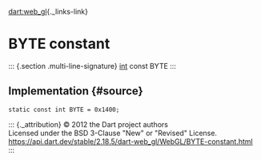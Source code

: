 [dart:web\_gl](../../dart-web_gl/dart-web_gl-library){._links-link}

BYTE constant
=============

::: {.section .multi-line-signature}
[int](../../dart-core/int-class) const BYTE
:::

Implementation {#source}
--------------

``` {.language-dart data-language="dart"}
static const int BYTE = 0x1400;
```

::: {._attribution}
© 2012 the Dart project authors\
Licensed under the BSD 3-Clause \"New\" or \"Revised\" License.\
<https://api.dart.dev/stable/2.18.5/dart-web_gl/WebGL/BYTE-constant.html>
:::
